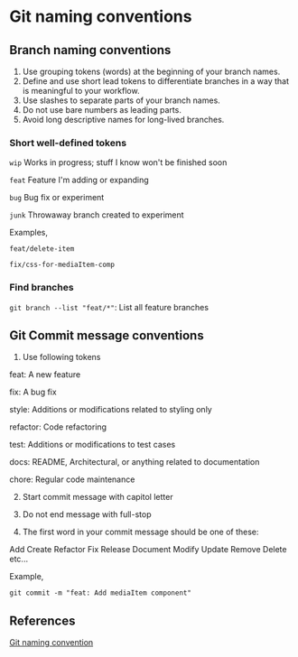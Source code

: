 # Git naming conventions

## Branch naming conventions

1. Use grouping tokens (words) at the beginning of your branch names.
2. Define and use short lead tokens to differentiate branches in a way that is meaningful to your workflow.
3. Use slashes to separate parts of your branch names.
4. Do not use bare numbers as leading parts.
5. Avoid long descriptive names for long-lived branches.

### Short well-defined tokens

`wip` Works in progress; stuff I know won't be finished soon

`feat` Feature I'm adding or expanding

`bug` Bug fix or experiment

`junk` Throwaway branch created to experiment

Examples,

```
feat/delete-item

fix/css-for-mediaItem-comp
```

### Find branches

`git branch --list "feat/*"`: List all feature branches

## Git Commit message conventions

1. Use following tokens

feat: A new feature

fix: A bug fix

style: Additions or modifications related to styling only

refactor: Code refactoring

test: Additions or modifications to test cases

docs: README, Architectural, or anything related to documentation

chore: Regular code maintenance

2. Start commit message with capitol letter

3. Do not end message with full-stop

4. The first word in your commit message should be one of these:

Add
Create
Refactor
Fix
Release
Document
Modify
Update
Remove
Delete etc...

Example,

```
git commit -m "feat: Add mediaItem component"
```

## References

[Git naming convention](https://stackoverflow.com/questions/273695/what-are-some-examples-of-commonly-used-practices-for-naming-git-branches)
